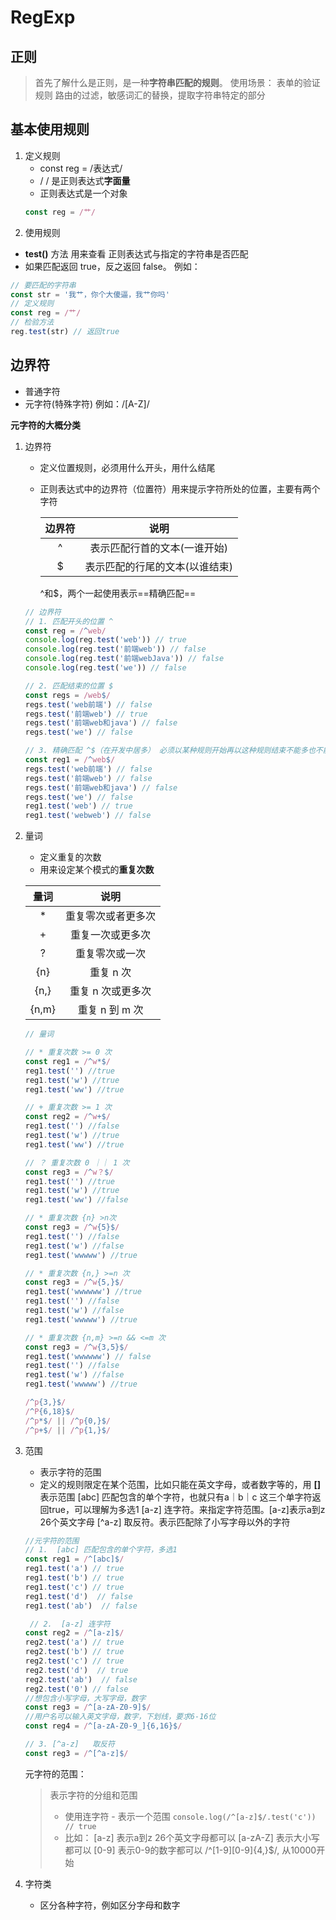 # RegExp

## 正则

> 首先了解什么是正则，是一种**字符串匹配的规则**。
> 使用场景：
> 表单的验证规则
> 路由的过滤，敏感词汇的替换，提取字符串特定的部分

## 基本使用规则

1. 定义规则
   - const reg = /表达式/
   - / / 是正则表达式**字面量**
   - 正则表达式是一个对象
   ```js
   const reg = /艹/
   ```
2. 使用规则

- **test()** 方法 用来查看 正则表达式与指定的字符串是否匹配
- 如果匹配返回 true，反之返回 false。
  例如：

```javascript
// 要匹配的字符串
const str = '我艹，你个大傻逼，我艹你吗'
// 定义规则
const reg = /艹/
// 检验方法
reg.test(str) // 返回true
```

## 边界符

- 普通字符
- 元字符(特殊字符)
  例如：/[A-Z]/

**元字符的大概分类**

1. 边界符

   - 定义位置规则，必须用什么开头，用什么结尾
   - 正则表达式中的边界符（位置符）用来提示字符所处的位置，主要有两个字符

     | 边界符 |              说明              |
     | :----: | :----------------------------: |
     |   ^    |  表示匹配行首的文本(一谁开始)  |
     |   $    | 表示匹配的行尾的文本(以谁结束) |

     ^和$，两个一起使用表示==精确匹配==

   ```javascript
   // 边界符
   // 1. 匹配开头的位置 ^
   const reg = /^web/
   console.log(reg.test('web')) // true
   console.log(reg.test('前端web')) // false
   console.log(reg.test('前端webJava')) // false
   console.log(reg.test('we')) // false

   // 2. 匹配结束的位置 $
   const regs = /web$/
   regs.test('web前端') // false
   regs.test('前端web') // true
   regs.test('前端web和java') // false
   regs.test('we') // false

   // 3. 精确匹配 ^$（在开发中居多） 必须以某种规则开始再以这种规则结束不能多也不能少
   const reg1 = /^web$/
   regs.test('web前端') // false
   regs.test('前端web') // false
   regs.test('前端web和java') // false
   regs.test('we') // false
   reg1.test('web') // true
   reg1.test('webweb') // false
   ```

2. 量词

   - 定义重复的次数
   - 用来设定某个模式的**重复次数**

   |  量词  |        说明        |
   | :----: | :----------------: |
   |   \*   | 重复零次或者更多次 |
   |   +    |  重复一次或更多次  |
   |   ?    |  重复零次或一次  |
   |  \{n}  |     重复 n 次      |
   | \{n,}  | 重复 n 次或更多次  |
   | \{n,m} |   重复 n 到 m 次   |

   ```js
   // 量词

   // * 重复次数 >= 0 次
   const reg1 = /^w*$/
   reg1.test('') //true
   reg1.test('w') //true
   reg1.test('ww') //true

   // + 重复次数 >= 1 次
   const reg2 = /^w+$/
   reg1.test('') //false
   reg1.test('w') //true
   reg1.test('ww') //true

   // ？ 重复次数 0 ｜｜ 1 次
   const reg3 = /^w？$/
   reg1.test('') //true
   reg1.test('w') //true
   reg1.test('ww') //false

   // * 重复次数 {n} >n次
   const reg3 = /^w{5}$/
   reg1.test('') //false
   reg1.test('w') //false
   reg1.test('wwwww') //true

   // * 重复次数 {n,} >=n 次
   const reg3 = /^w{5,}$/
   reg1.test('wwwwww') //true
   reg1.test('') //false
   reg1.test('w') //false
   reg1.test('wwwww') //true

   // * 重复次数 {n,m} >=n && <=m 次
   const reg3 = /^w{3,5}$/
   reg1.test('wwwwww') // false
   reg1.test('') //false
   reg1.test('w') //false
   reg1.test('wwwww') //true

   /^p{3,}$/ 
   /^P{6,18}$/
   /^p*$/ || /^p{0,}$/
   /^p+$/ || /^p{1,}$/
   ```
   
3. 范围
   - 表示字符的范围
   - 定义的规则限定在某个范围，比如只能在英文字母，或者数字等的，用 **[]** 表示范围
   [abc] 匹配包含的单个字符，也就只有a｜b｜c 这三个单字符返回true，可以理解为多选1
   [a-z] 连字符。来指定字符范围。[a-z]表示a到z 26个英文字母
   [^a-z] 取反符。表示匹配除了小写字母以外的字符 
   
   ```js
   //元字符的范围
   // 1.  [abc] 匹配包含的单个字符，多选1
   const reg1 = /^[abc]$/
   reg1.test('a') // true
   reg1.test('b') // true
   reg1.test('c') // true
   reg1.test('d')  // false
   reg1.test('ab')  // false

    // 2.  [a-z] 连字符
   const reg2 = /^[a-z]$/
   reg2.test('a') // true
   reg2.test('b') // true
   reg2.test('c') // true
   reg2.test('d')  // true
   reg2.test('ab')  // false
   reg2.test('0') // false
   //想包含小写字母，大写字母，数字
   const reg3 = /^[a-zA-Z0-9]$/
   //用户名可以输入英文字母，数字，下划线，要求6-16位
   const reg4 = /^[a-zA-Z0-9_]{6,16}$/

   // 3. [^a-z]   取反符
   const reg3 = /^[^a-z]$/

   ```

   元字符的范围：
   > 表示字符的分组和范围
   > - 使用连字符 - 表示一个范围
   > `console.log(/^[a-z]$/.test('c')) // true` 
   > - 比如：
   > [a-z] 表示a到z 26个英文字母都可以
   > [a-zA-Z] 表示大小写都可以
   > [0-9] 表示0-9的数字都可以
   > /^[1-9][0-9]{4,}$/, 从10000开始
4. 字符类
   - 区分各种字符，例如区分字母和数字
